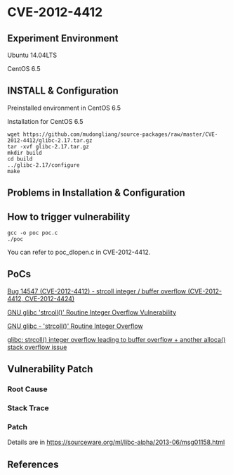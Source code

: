 # CVE-2012-4412

## Experiment Environment

Ubuntu 14.04LTS

CentOS 6.5

## INSTALL & Configuration

Preinstalled environment in CentOS 6.5

Installation for CentOS 6.5

```
wget https://github.com/mudongliang/source-packages/raw/master/CVE-2012-4412/glibc-2.17.tar.gz 
tar -xvf glibc-2.17.tar.gz
mkdir build
cd build
../glibc-2.17/configure
make
```

## Problems in Installation & Configuration

## How to trigger vulnerability

```
gcc -o poc poc.c
./poc
```

You can refer to poc_dlopen.c in CVE-2012-4412.

## PoCs

[Bug 14547 (CVE-2012-4412) - strcoll integer / buffer overflow (CVE-2012-4412, CVE-2012-4424)](https://sourceware.org/bugzilla/show_bug.cgi?id=14547)

[GNU glibc 'strcoll()' Routine Integer Overflow Vulnerability](https://www.securityfocus.com/bid/55462/exploit)

[GNU glibc - 'strcoll()' Routine Integer Overflow](https://www.exploit-db.com/exploits/37783/)

[glibc: strcoll() integer overflow leading to buffer overflow + another alloca() stack overflow issue](http://www.openwall.com/lists/oss-security/2012/09/07/9)

## Vulnerability Patch

### Root Cause

### Stack Trace

### Patch

Details are in <https://sourceware.org/ml/libc-alpha/2013-06/msg01158.html>

## References
